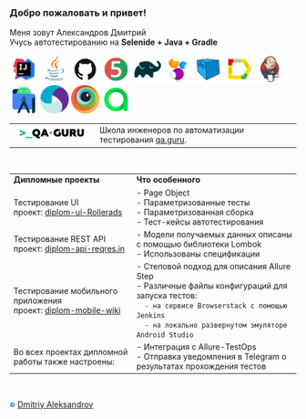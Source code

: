 ### Добро пожаловать и привет!
Меня зовут Александров Дмитрий </br>
Учусь автотестированию на
<b>Selenide + Java + Gradle</b> </br>


<a href="https://www.jetbrains.com/idea/"><img alt="IDEA" height="50" src="icons/Intelij_IDEA.png" width="50"/></a>
<a href="https://www.java.com/"><img alt="Java" height="50" src="icons/Java.png" width="50"/></a>
<a href="https://github.com/"><img alt="Github" height="50" src="icons/GitHub-Mark.png" width="50"/></a>
<a href="https://junit.org/junit5/"><img alt="JUnit 5" height="50" src="icons/JUnit5.png" width="50"/></a>
<a href="https://gradle.org/"><img alt="Gradle" height="50" src="icons/Gradle.png" width="50"/></a>
<a href="https://selenide.org/"><img alt="Selenide" height="50" src="icons/Selenide.png" width="50"/></a>
<a href="https://aerokube.com/selenoid/"><img alt="Selenoid" height="50" src="icons/Selenoid.png" width="50"/></a>
<a href="https://github.com/allure-framework/allure2"><img alt="Allure" height="50" src="icons/Allure_Report.png" width="50"/></a>
<a href="https://www.jenkins.io/"><img alt="Jenkins" height="50" src="icons/Jenkins.png" width="50"/></a>
<a href="https://developer.android.com/"><img src="icons/Android-studio.svg" width="50" height="50" alt="Android-studio" title="Android-studio"/></a>
<a href="https://appium.io/"><img src="icons/Appium.svg" width="50" height="50" alt="Appium" title="Appium"/></a>
<a href="https://www.browserstack.com/"><img src="icons/Browserstack.svg" width="50" height="50" alt="Browserstack" title="Browserstack"/></a>
<a href="https://qameta.io/"><img src="icons/Allure_TO.svg" width="50" height="50" alt="Allure_TO" title="Allure_TO"></a>


<table width="100%" border='0'>
   <tr>     
    <tr><td width="30%" valign="bottom"><img src="icons/qa-guru80.png"></td><td valign="middle">Школа инженеров по автоматизации тестирования <a target="_blank" href="https://qa.guru">qa.guru</a>.</td></tr>
   </tr>
  </table>
  </br>

<table width="100%" border='0'>
   <tr> 
    <td valign="middle"><strong>Дипломные проекты</strong></td><td valign="middle"><strong>Что особенного</strong></td></tr>
    <td valign="middle">Тестирование UI</br>проект: <a target="_blank" href="https://github.com/ApocalipticLove/Rollerads">diplom-ui-Rollerads</a></td><td valign="middle">- Page Object</br>- Параметризованные тесты</br>- Параметризованная сборка</br>- Тест-кейсы автотестирования</td></tr>
    <tr> <td valign="middle">Тестирование REST API</br>проект: <a target="_blank" href="https://github.com/ApocalipticLove/RestApi">diplom-api-reqres.in</a></td><td valign="middle">- Модели получаемых данных описаны с помощью библиотеки Lombok</br>- Использованы спецификации</td></tr>
    <tr> <td valign="middle">Тестирование мобильного приложения</br>проект: <a target="_blank" href="https://github.com/ApocalipticLove/AndroidStudio">diplom-mobile-wiki</a></td><td valign="middle">- Степовой подход для описания Allure Step</br>- Различные файлы конфигураций для запуска тестов:</br> <code>  - на сервисе Browserstack с помощью Jenkins</code></br><code>  - на локально развернутом эмуляторе Android Studio</code></td></tr>
    <tr> <td valign="middle">Во всех проектах дипломной работы также настроены:</td><td valign="middle">- Интеграция с Allure-TestOps </br>- Отправка уведомления в Telegram о результатах прохождения тестов</td></tr>
   </tr>
  </table>
  </br>

<a href="https://t.me/NazilyaMullagildina"><img width="2%" title="Telegram" src="icons/Telegram.svg"></a>
[Dmitriy Aleksandrov](https://t.me/Apclv) </br>